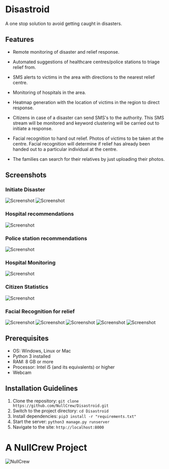 # Disastroid

A one stop solution to avoid getting caught in disasters.

## Features

* Remote monitoring of disaster and relief response.

* Automated suggestions of healthcare centres/police stations to triage relief from.

* SMS alerts to victims in the area with directions to the nearest relief centre.

* Monitoring of hospitals in the area.

* Heatmap generation with the location of victims in the region to direct response.

* Citizens in case of a disaster can send SMS's to the authority. This SMS stream will be monitored and keyword clustering will be carried out to initiate a response. 

* Facial recognition to hand out relief. Photos of victims to be taken at the centre. Facial recognition will determine if relief has already been handed out to a particular individual at the centre.

* The families can search for their relatives by just uploading their photos.


## Screenshots

### Initiate Disaster

![Screenshot](screenshots/1.png)
![Screenshot](screenshots/2.png)

### Hospital recommendations

![Screenshot](screenshots/4.png)

### Police station  recommendations

![Screenshot](screenshots/3.png)


### Hospital Monitoring

![Screenshot](screenshots/5.png)

### Citizen Statistics

![Screenshot](screenshots/6.png)

### Facial Recognition for relief

![Screenshot](screenshots/7.png)
![Screenshot](screenshots/8.png)
![Screenshot](screenshots/9.png)
![Screenshot](screenshots/10.png)
![Screenshot](screenshots/11.png)

## Prerequisites

* OS: Windows, Linux or Mac
* Python 3 installed
* RAM: 8 GB or more
* Processor: Intel i5 (and its equivalents) or higher
* Webcam

## Installation Guidelines

1. Clone the repository:
`git clone https://github.com/NullCrew/Disastroid.git`
2. Switch to the project directory:
`cd Disastroid`
3. Install dependencies:
`pip3 install -r "requirements.txt"`
4. Start the server:
`python3 manage.py runserver`
5. Navigate to the site:
`http://localhost:8000`


# A NullCrew Project
![NullCrew](logo.png)

